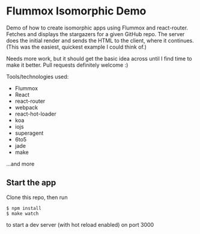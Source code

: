 # Flummox Isomorphic Demo

Demo of how to create isomorphic apps using Flummox and react-router. Fetches and displays the stargazers for a given GitHub repo. The server does the initial render and sends the HTML to the client, where it continues. (This was the easiest, quickest example I could think of.)

Needs more work, but it should get the basic idea across until I find time to make it better. Pull requests definitely welcome :)

Tools/technologies used:

- Flummox
- React
- react-router
- webpack
- react-hot-loader
- koa
- iojs
- superagent
- 6to5
- jade
- make

...and more

## Start the app

Clone this repo, then run

```
$ npm install
$ make watch
```

to start a dev server (with hot reload enabled) on port 3000
